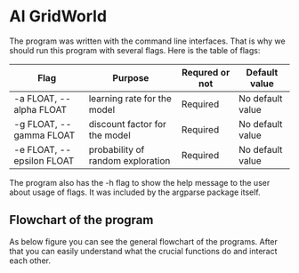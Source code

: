 # AI GridWorld

The program was written with the command line interfaces. That is why we should run this program with several flags. Here is the table of flags:

| Flag  | Purpose | Requred or not | Default value |
| ------------- | ------------- | ------------- | ------------- |
| -a FLOAT, --alpha FLOAT  | learning rate for the model | Required  | No default value  |
| -g FLOAT, --gamma FLOAT  | discount factor for the model  | Required  | No default value  |
| -e FLOAT, --epsilon FLOAT  | probability of random exploration  | Required  | No default value  |


The program also has the -h flag to show the help message to the user about usage of flags. It was included by the argparse package itself.


## Flowchart of the program

As below figure you can see the general flowchart of the programs. After that you can easily understand what the crucial functions do and interact each other.